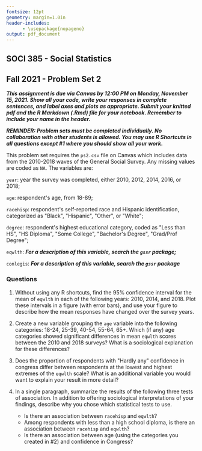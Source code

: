 ```yaml
---
fontsize: 12pt
geometry: margin=1.0in
header-includes:
      - \usepackage{nopageno}
output: pdf_document
---
```


## SOCI 385 - Social Statistics
## Fall 2021 - Problem Set 2

***This assignment is due via Canvas by 12:00 PM on Monday, November 15, 2021. Show all your code, write your responses in complete sentences, and label axes and plots as appropriate. Submit your knitted pdf and the R Markdown (.Rmd) file for your notebook. Remember to include your name in the header.***

***REMINDER: Problem sets must be completed individually. No collaboration with other students is allowed. You may use R Shortcuts in all questions except #1 where you should show all your work.***

This problem set requires the `ps2.csv` file on Canvas which includes data from the 2010-2018 waves of the General Social Survey. Any missing values are coded as `NA`. The variables are:

`year`: year the survey was completed, either 2010, 2012, 2014, 2016, or 2018;

`age`: respondent's age, from 18-89;

`racehisp`: respondent's self-reported race and Hispanic identification, categorized as "Black", "Hispanic", "Other", or "White";

`degree`: respondent's highest educational category, coded as "Less than HS", "HS Diploma", "Some College", "Bachelor's Degree", "Grad/Prof Degree";

`eqwlth`: ***For a description of this variable, search the `gssr` package;***

`conlegis`: ***For a description of this variable, search the `gssr` package***

### Questions

1. Without using any R shortcuts, find the 95% confidence interval for the mean of `eqwlth` in each of the following years: 2010, 2014, and 2018. Plot these intervals in a figure (with error bars), and use your figure to describe how the mean responses have changed over the survey years.

2. Create a new variable grouping the `age` variable into the following categories: 18-24, 25-39, 40-54, 55-64, 65+. Which (if any) age categories showed significant differences in mean `eqwlth` scores between the 2010 and 2018 surveys? What is a sociological explanation for these differences?

3. Does the proportion of respondents with "Hardly any" confidence in congress differ between respondents at the lowest and highest extremes of the `eqwlth` scale? What is an additional variable you would want to explain your result in more detail?

4. In a single paragraph, summarize the results of the following three tests of association. In addition to offering sociological interpretations of your findings, describe why you chose which statistical tests to use.
      - Is there an association between `racehisp` and `eqwlth`?
      - Among respondents with less than a high school diploma, is there an association between `racehisp` and `eqwlth`?
      - Is there an association between age (using the categories you created in #2) and confidence in Congress?

